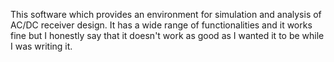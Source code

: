 This software which provides an environment for simulation and analysis of AC/DC receiver design. It has a wide range of functionalities and it works fine but I honestly say that it doesn't work as good as I wanted it to be while I was writing it.
